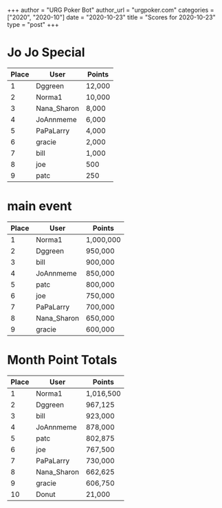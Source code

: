 +++
author = "URG Poker Bot"
author_url = "urgpoker.com"
categories = ["2020", "2020-10"]
date = "2020-10-23"
title = "Scores for 2020-10-23"
type = "post"
+++
# Jo Jo Special

| Place | User | Points |
|-------|------|--------|
| 1 | Dggreen | 12,000 |
| 2 | Norma1 | 10,000 |
| 3 | Nana_Sharon | 8,000 |
| 4 | JoAnnmeme | 6,000 |
| 5 | PaPaLarry | 4,000 |
| 6 | gracie | 2,000 |
| 7 | bill | 1,000 |
| 8 | joe | 500 |
| 9 | patc | 250 |

# main event

| Place | User | Points |
|-------|------|--------|
| 1 | Norma1 | 1,000,000 |
| 2 | Dggreen | 950,000 |
| 3 | bill | 900,000 |
| 4 | JoAnnmeme | 850,000 |
| 5 | patc | 800,000 |
| 6 | joe | 750,000 |
| 7 | PaPaLarry | 700,000 |
| 8 | Nana_Sharon | 650,000 |
| 9 | gracie | 600,000 |

# Month Point Totals

| Place | User | Points |
|-------|------|--------|
| 1 | Norma1 | 1,016,500 |
| 2 | Dggreen | 967,125 |
| 3 | bill | 923,000 |
| 4 | JoAnnmeme | 878,000 |
| 5 | patc | 802,875 |
| 6 | joe | 767,500 |
| 7 | PaPaLarry | 730,000 |
| 8 | Nana_Sharon | 662,625 |
| 9 | gracie | 606,750 |
| 10 | Donut | 21,000 |
